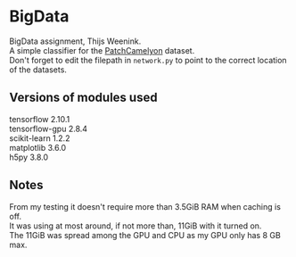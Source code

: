 # BigData
BigData assignment, Thijs Weenink.<br>
A simple classifier for the [PatchCamelyon](https://patchcamelyon.grand-challenge.org/) dataset.<br>
Don't forget to edit the filepath in `network.py` to point to the correct location of the datasets.

## Versions of modules used
tensorflow 2.10.1<br>
tensorflow-gpu 2.8.4<br>
scikit-learn 1.2.2<br>
matplotlib 3.6.0<br>
h5py 3.8.0

## Notes
From my testing it doesn't require more than 3.5GiB RAM when caching is off.<br>
It was using at most around, if not more than, 11GiB with it turned on.<br>
The 11GiB was spread among the GPU and CPU as my GPU only has 8 GB max.
